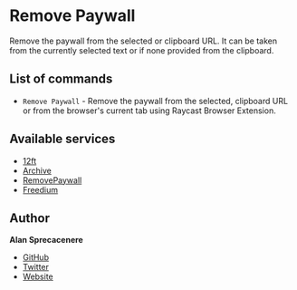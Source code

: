 # Remove Paywall

Remove the paywall from the selected or clipboard URL. It can be taken from the currently selected text or if none provided from the clipboard.

## List of commands

- `Remove Paywall` - Remove the paywall from the selected, clipboard URL or from the browser's current tab using Raycast Browser Extension.

## Available services

- [12ft](https://12ft.io)
- [Archive](https://archive.is)
- [RemovePaywall](https://www.removepaywall.com)
- [Freedium](https://freedium.cfd)

## Author

**Alan Sprecacenere**

- [GitHub](https://github.com/tegola)
- [Twitter](https://twitter.com/tegola)
- [Website](https://www.qreate.it)